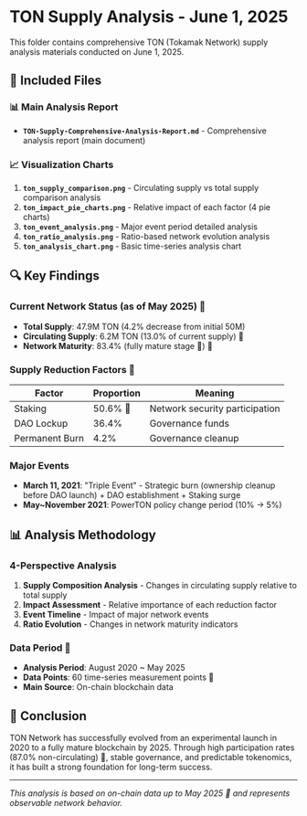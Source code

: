 # TON Supply Analysis - June 1, 2025

This folder contains comprehensive TON (Tokamak Network) supply analysis materials conducted on June 1, 2025.

## 📁 Included Files

### 📊 Main Analysis Report
- **`TON-Supply-Comprehensive-Analysis-Report.md`** - Comprehensive analysis report (main document)

### 📈 Visualization Charts
1. **`ton_supply_comparison.png`** - Circulating supply vs total supply comparison analysis
2. **`ton_impact_pie_charts.png`** - Relative impact of each factor (4 pie charts)
3. **`ton_event_analysis.png`** - Major event period detailed analysis
4. **`ton_ratio_analysis.png`** - Ratio-based network evolution analysis
5. **`ton_analysis_chart.png`** - Basic time-series analysis chart

## 🔍 Key Findings

### Current Network Status (as of May 2025) 🔄
- **Total Supply**: 47.9M TON (4.2% decrease from initial 50M)
- **Circulating Supply**: 6.2M TON (13.0% of current supply) 🔄
- **Network Maturity**: 83.4% (fully mature stage 💎) 🔄

### Supply Reduction Factors 🔄
| Factor | Proportion | Meaning |
|--------|------------|---------|
| Staking | 50.6% 🔄 | Network security participation |
| DAO Lockup | 36.4% | Governance funds |
| Permanent Burn | 4.2% | Governance cleanup |

### Major Events
- **March 11, 2021**: "Triple Event" - Strategic burn (ownership cleanup before DAO launch) + DAO establishment + Staking surge
- **May~November 2021**: PowerTON policy change period (10% → 5%)

## 📊 Analysis Methodology

### 4-Perspective Analysis
1. **Supply Composition Analysis** - Changes in circulating supply relative to total supply
2. **Impact Assessment** - Relative importance of each reduction factor
3. **Event Timeline** - Impact of major network events
4. **Ratio Evolution** - Changes in network maturity indicators

### Data Period 🔄
- **Analysis Period**: August 2020 ~ May 2025
- **Data Points**: 60 time-series measurement points 🔄
- **Main Source**: On-chain blockchain data

## 🎯 Conclusion

TON Network has successfully evolved from an experimental launch in 2020 to a fully mature blockchain by 2025. Through high participation rates (87.0% non-circulating) 🔄, stable governance, and predictable tokenomics, it has built a strong foundation for long-term success.

---

*This analysis is based on on-chain data up to May 2025 🔄 and represents observable network behavior.*